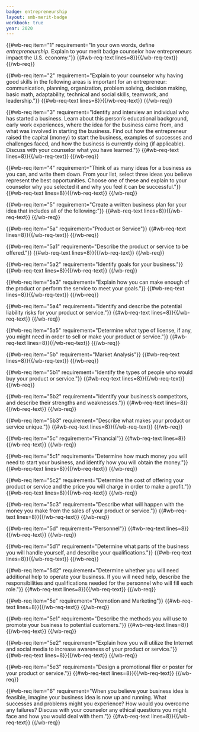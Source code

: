 ```yaml
---
badge: entrepreneurship
layout: smb-merit-badge
workbook: true
year: 2020
---
```



{{#wb-req item="1" requirement="In your own words, define *entrepreneurship*. Explain to your merit badge counselor how entrepreneurs impact the U.S. economy."}}
{{#wb-req-text lines=8}}{{/wb-req-text}}
{{/wb-req}}

{{#wb-req item="2" requirement="Explain to your counselor why having good skills in the following areas is important for an entrepreneur: communication, planning, organization, problem solving, decision making, basic math, adaptability, technical and social skills, teamwork, and leadership."}}
{{#wb-req-text lines=8}}{{/wb-req-text}}
{{/wb-req}}

{{#wb-req item="3" requirement="Identify and interview an individual who has started a business. Learn about this person’s educational background, early work experiences, where the idea for the business came from, and what was involved in starting the business. Find out how the entrepreneur raised the capital (money) to start the business, examples of successes and challenges faced, and how the business is currently doing (if applicable). Discuss with your counselor what you have learned."}}
{{#wb-req-text lines=8}}{{/wb-req-text}}
{{/wb-req}}

{{#wb-req item="4" requirement="Think of as many ideas for a business as you can, and write them down. From your list, select three ideas you believe represent the best opportunities. Choose one of these and explain to your counselor why you selected it and why you feel it can be successful."}}
{{#wb-req-text lines=8}}{{/wb-req-text}}
{{/wb-req}}

{{#wb-req item="5" requirement="Create a written business plan for your idea that includes all of the following:"}}
{{#wb-req-text lines=8}}{{/wb-req-text}}
{{/wb-req}}

{{#wb-req item="5a" requirement="Product or Service"}}
{{#wb-req-text lines=8}}{{/wb-req-text}}
{{/wb-req}}

{{#wb-req item="5a1" requirement="Describe the product or service to be offered."}}
{{#wb-req-text lines=8}}{{/wb-req-text}}
{{/wb-req}}

{{#wb-req item="5a2" requirement="Identify goals for your business."}}
{{#wb-req-text lines=8}}{{/wb-req-text}}
{{/wb-req}}

{{#wb-req item="5a3" requirement="Explain how you can make enough of the product or perform the service to meet your goals."}}
{{#wb-req-text lines=8}}{{/wb-req-text}}
{{/wb-req}}

{{#wb-req item="5a4" requirement="Identify and describe the potential liability risks for your product or service."}}
{{#wb-req-text lines=8}}{{/wb-req-text}}
{{/wb-req}}

{{#wb-req item="5a5" requirement="Determine what type of license, if any, you might need in order to sell or make your product or service."}}
{{#wb-req-text lines=8}}{{/wb-req-text}}
{{/wb-req}}

{{#wb-req item="5b" requirement="Market Analysis"}}
{{#wb-req-text lines=8}}{{/wb-req-text}}
{{/wb-req}}

{{#wb-req item="5b1" requirement="Identify the types of people who would buy your product or service."}}
{{#wb-req-text lines=8}}{{/wb-req-text}}
{{/wb-req}}

{{#wb-req item="5b2" requirement="Identify your business’s competitors, and describe their strengths and weaknesses."}}
{{#wb-req-text lines=8}}{{/wb-req-text}}
{{/wb-req}}

{{#wb-req item="5b3" requirement="Describe what makes your product or service unique."}}
{{#wb-req-text lines=8}}{{/wb-req-text}}
{{/wb-req}}

{{#wb-req item="5c" requirement="Financial"}}
{{#wb-req-text lines=8}}{{/wb-req-text}}
{{/wb-req}}

{{#wb-req item="5c1" requirement="Determine how much money you will need to start your business, and identify how you will obtain the money."}}
{{#wb-req-text lines=8}}{{/wb-req-text}}
{{/wb-req}}

{{#wb-req item="5c2" requirement="Determine the cost of offering your product or service and the price you will charge in order to make a profit."}}
{{#wb-req-text lines=8}}{{/wb-req-text}}
{{/wb-req}}

{{#wb-req item="5c3" requirement="Describe what will happen with the money you make from the sales of your product or service."}}
{{#wb-req-text lines=8}}{{/wb-req-text}}
{{/wb-req}}

{{#wb-req item="5d" requirement="Personnel"}}
{{#wb-req-text lines=8}}{{/wb-req-text}}
{{/wb-req}}

{{#wb-req item="5d1" requirement="Determine what parts of the business you will handle yourself, and describe your qualifications."}}
{{#wb-req-text lines=8}}{{/wb-req-text}}
{{/wb-req}}

{{#wb-req item="5d2" requirement="Determine whether you will need additional help to operate your business. If you will need help, describe the responsibilities and qualifications needed for the personnel who will fill each role."}}
{{#wb-req-text lines=8}}{{/wb-req-text}}
{{/wb-req}}

{{#wb-req item="5e" requirement="Promotion and Marketing"}}
{{#wb-req-text lines=8}}{{/wb-req-text}}
{{/wb-req}}

{{#wb-req item="5e1" requirement="Describe the methods you will use to promote your business to potential customers."}}
{{#wb-req-text lines=8}}{{/wb-req-text}}
{{/wb-req}}

{{#wb-req item="5e2" requirement="Explain how you will utilize the Internet and social media to increase awareness of your product or service."}}
{{#wb-req-text lines=8}}{{/wb-req-text}}
{{/wb-req}}

{{#wb-req item="5e3" requirement="Design a promotional flier or poster for your product or service."}}
{{#wb-req-text lines=8}}{{/wb-req-text}}
{{/wb-req}}

{{#wb-req item="6" requirement="When you believe your business idea is feasible, imagine your business idea is now up and running. What successes and problems might you experience? How would you overcome any failures? Discuss with your counselor any ethical questions you might face and how you would deal with them."}}
{{#wb-req-text lines=8}}{{/wb-req-text}}
{{/wb-req}}
